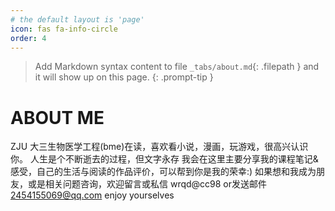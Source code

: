 ```yaml
---
# the default layout is 'page'
icon: fas fa-info-circle
order: 4
---
```


> Add Markdown syntax content to file `_tabs/about.md`{: .filepath } and it will show up on this page.
{: .prompt-tip }
# ABOUT ME
ZJU 大三生物医学工程(bme)在读，喜欢看小说，漫画，玩游戏，很高兴认识你。
人生是个不断逝去的过程，但文字永存
我会在这里主要分享我的课程笔记&感受，自己的生活与阅读的作品评价，可以帮到你是我的荣幸:)
如果想和我成为朋友，或是相关问题咨询，欢迎留言或私信 wrqd@cc98 or发送邮件 2454155069@qq.com
enjoy yourselves
